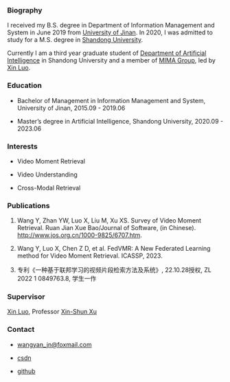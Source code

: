 ### Biography

I received my B.S. degree in Department of Information Management and System in June 2019 from [University of Jinan](https://www.ujn.edu.cn/). In 2020, I was admitted to study for a M.S. degree in [Shandong University](https://www.sdu.edu.cn/).

Currently I am a third year graduate student of [Department of Artificial Intelligence](https://www.sc.sdu.edu.cn/) in Shandong University and a member of [MIMA Group](http://mima.sdu.edu.cn/), led by [Xin Luo](https://faculty.sdu.edu.cn/luoxin/zh_CN/index.htm).

### Education

* Bachelor of Management in Information Management and System, University of Jinan, 2015.09 - 2019.06

* Master’s degree in Artificial Intelligence, Shandong University, 2020.09 - 2023.06

### Interests

* Video Moment Retrieval

* Video Understanding

* Cross-Modal Retrieval

### Publications

1. Wang Y, Zhan YW, Luo X, Liu M, Xu XS. Survey of Video Moment Retrieval. Ruan Jian Xue Bao/Journal of Software, (in Chinese). http://www.jos.org.cn/1000-9825/6707.htm. 

2. Wang Y, Luo X, Chen Z D, et al. FedVMR: A New Federated Learning method for Video Moment Retrieval. ICASSP, 2023.

3. 专利《一种基于联邦学习的视频片段检索方法及系统》, 22.10.28授权, ZL 2022 1 0849763.8, 学生一作

### Supervisor

[Xin Luo](https://faculty.sdu.edu.cn/luoxin/zh_CN/index.htm), Professor [Xin-Shun Xu](https://www.sc.sdu.edu.cn/info/1044/2253.htm)

### Contact

* wangyan_jn@foxmail.com

* [csdn]([https://blog.csdn.net/YasmineC?spm=1001.2101.3001.5343](https://blog.csdn.net/YasmineC?type=blog))

* [github](https://github.com/YasmineXXX)
